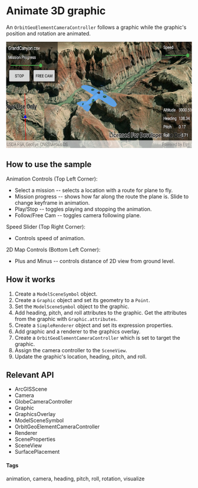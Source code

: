 # Animate 3D graphic

An `OrbitGeoElementCameraController` follows a graphic while the graphic's position and rotation are animated.

![Image of animate 3D graphic](animate-3d-graphic.png)

## How to use the sample

Animation Controls (Top Left Corner):

* Select a mission -- selects a location with a route for plane to fly.
* Mission progress -- shows how far along the route the plane is. Slide to change keyframe in animation.
* Play/Stop -- toggles playing and stopping the animation.
* Follow/Free Cam -- toggles camera following plane.

Speed Slider (Top Right Corner):

* Controls speed of animation.

2D Map Controls (Bottom Left Corner):

* Plus and Minus -- controls distance of 2D view from ground level.

## How it works

1. Create a `ModelSceneSymbol` object.
2. Create a `Graphic` object and set its geometry to a `Point`.
3. Set the `ModelSceneSymbol` object to the graphic.
4. Add heading, pitch, and roll attributes to the graphic. Get the attributes from the graphic with `Graphic.attributes`.
5. Create a `SimpleRenderer` object and set its expression properties.
6. Add graphic and a renderer to the graphics overlay.
7. Create a `OrbitGeoElementCameraController` which is set to target the graphic.
8. Assign the camera controller to the `SceneView`.
9. Update the graphic's location, heading, pitch, and roll.

## Relevant API

* ArcGISScene
* Camera
* GlobeCameraController
* Graphic
* GraphicsOverlay
* ModelSceneSymbol
* OrbitGeoElementCameraController
* Renderer
* SceneProperties
* SceneView
* SurfacePlacement

#### Tags
animation, camera, heading, pitch, roll, rotation, visualize
